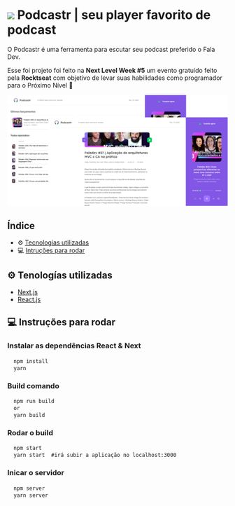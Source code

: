 
# <img src="https://raw.githubusercontent.com/S0NES/Podcastrl/master/public/favicon.png" width="25"> Podcastr | seu player favorito de podcast

O Podcastr é uma ferramenta para escutar seu podcast preferido o Fala Dev.

Esse foi projeto foi feito na **Next Level Week #5** um evento gratuído feito pela __Rocktseat__ com objetivo de levar suas habilidades como programador para o Próximo Nível 🚀

<img src="mockup.png">

## Índice

- ⚙️ [Tecnologias utilizadas](##-tecnologias-utilizadas)
- 💻 [Intruções para rodar](##-instrucoes-para-rodar)

## ⚙️ Tenologías utilizadas

- [Next.js](https://nextjs.org/)
- [React.js](https://pt-br.reactjs.org/)

## 💻 Instruções para rodar 

### Instalar as dependências React & Next 
```
  npm install
  yarn
```
### Build comando
```
  npm run build
  or
  yarn build 
```
### Rodar o build
```
  npm start
  yarn start  #irá subir a aplicação no localhost:3000
```
### Inicar o servidor
```
  npm server
  yarn server
```
